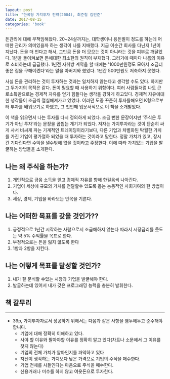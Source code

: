 ```yaml
---
layout: post
title: "한국형 가치투자 전략(2004), 최준철 김민준"
date: 2017-08-15
categories: 'book'
---
```


 돈관리에 대해 무책임해왔다. 20~24살까지는, 대학생이니 용돈벌이 정도를 하는데 어떠한 관리가 의미있을까 하는 생각이 나를 지배했다. 지금 이순간 회사를 다닌지 1년이 지났다. 돈을 더 번다고 해서, 그만큼 돈을 더 모으는 것이 아니라는 것을 피부로 깨달았다. 1년을 돌이켜보면 돈에대한 최소한의 원칙이 부재했다. 그러기에 때마다 나름의 이유로 소비하는데 급급했다. 1년전 자취방 계약을 할 때에는 '1000만원정도 모아서 조금더 좋은 집을 구해야곘다'라는 말을 아버지와 했었다. 1년간 500만원도 저축하지 못했다.

사실 돈을 관리하는 것이 투자하는 것과는 일치하지 않는다고 생각할 수도 있다. 하지만 그 두가지의 목적은 같다. 돈이 필요할 때 사용하기 위함이다. 여러 사람들처럼 나도 근로소득만으로는 경제적 자유를 얻기 힘들다는 생각을 강하게 하고있다. 경제적 자유에대한 생각들이 조금씩 절실해져가고 있었다. 이러던 도중 꾸준히 투자를해오던 K형으로부터 투자를 배워보기로 하였고, 그 첫번째 입문서적으로 이 책을 소개받았다.

이 책을 읽으면서 나는 투자를 다시 정의하게 되었다. 조금 뻔한 문장이지만 '주식은 투기가 아닌 투자'라는 문장을 곱씹는 계기가 되었다. 저자는 가치투자라는 것이 단순히 싸게 사서 비싸게 파는 기계적인 트레이딩이라기보다, 다른 기업과 차별화된 탁월한 가치를 가진 기업이 평가절하 되었을 때 투자하는 것이라고 말한다. 정말 가치가 있고, 장시간 기다린다면 수익을 낼수밖에 없을 것이라고 주장한다. 이에 따라 가치있는 기업을 발굴하는 방법들을 소개한다.

## 나는 왜 주식을 하는가?
1. 개인적으로 금융 소득을 얻고 경제적 자유를 향해 한걸음씩 나아간다.
2. 기업이 세상에 규모의 가치를 전달할수 있도록 돕는 능동적인 사회기여의 한 방법이다.
3. 세상, 경제, 기업을 바라보는 안목을 기른다.

## 나는 어떠한 목표를 갖을 것인가??
1. 긍정적으로 1년간 시작하는 사람으로서 조급해하지 않는다 따라서 시장금리를 웃도는 약 5% 수익률을 목표로 한다.
2. 부정적으로는 돈을 잃지 않도록 한다
3. 1항과 2항을 지킨다.

## 나는 어떻게 목표를 달성할 것인가?
1. 내가 잘 분석할 수있는 시장과 기업을 발굴해야 한다.
2. 발굴하는데 있어서 내가 갖은 프로그래밍 능력을 충분히 발휘한다.


## 책 갈무리
---

- 39p, 가치투자자로서 성공하기 위해서는 다음과 같은 사항을 염두에두고 준수해야 합니다.
	- 기업에 대해 정확히 이해하고 있다.
	- 사야 할 이유와 팔아야할 이유를 정확히 알고 있다(차트나 소문에서 그 이유를 찾지 않는다)
	- 기업의 전체 가치가 알마인지를 파악하고 있다
	- 자신이 생각하는 가치보다 낮은 가격으로 기업의 주식을 매수한다.
	- 기업 전체를 사들인다는 마음으로 주식을 매수한다.
	- 신용거래나 미수를 하지 않고 여윳돈으로 투자한다.

